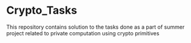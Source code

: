 # Crypto_Tasks
This repository contains solution to the tasks done as a part of summer project related to private computation using crypto primitives

